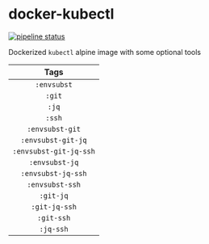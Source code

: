 # docker-kubectl

[![pipeline status](https://gitlab.com/leojonathanoh/docker-kubectl/badges/dev/pipeline.svg)](https://gitlab.com/leojonathanoh/docker-kubectl/commits/dev)

Dockerized `kubectl` alpine image with some optional tools

| Tags |
|:-------:| 
| `:envsubst` | 
| `:git` | 
| `:jq` | 
| `:ssh` | 
| `:envsubst-git` | 
| `:envsubst-git-jq` | 
| `:envsubst-git-jq-ssh` | 
| `:envsubst-jq` | 
| `:envsubst-jq-ssh` | 
| `:envsubst-ssh` | 
| `:git-jq` | 
| `:git-jq-ssh` | 
| `:git-ssh` | 
| `:jq-ssh` |

